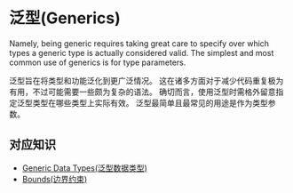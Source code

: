 # 泛型(Generics)

Namely, being generic requires taking great care to specify over which types a generic type is actually considered valid.
The simplest and most common use of generics is for type parameters.

泛型旨在将类型和功能泛化到更广泛情况。
这在诸多方面对于减少代码重复极为有用，不过可能需要一些颇为复杂的语法。
确切而言，使用泛型时需格外留意指定泛型类型在哪些类型上实际有效。
泛型最简单且最常见的用途是作为类型参数。

## 对应知识

- [Generic Data Types(泛型数据类型)](https://doc.rust-lang.org/book/ch10-01-syntax.html)
- [Bounds(边界约束)](https://doc.rust-lang.org/rust-by-example/generics/bounds.html)

